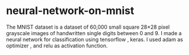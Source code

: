 # neural-network-on-mnist
The MNIST dataset is a dataset of 60,000 small square 28×28 pixel grayscale images of handwritten single digits between 0 and 9.
I made a neural network for classification using tensorflow , keras.
I used adam as optimizer , and relu as activation function.
